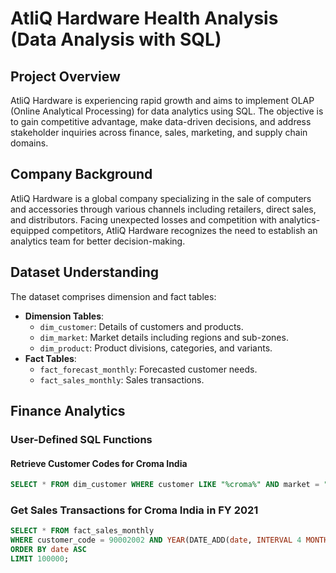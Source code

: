 # AtliQ Hardware Health Analysis (Data Analysis with SQL)

## Project Overview
AtliQ Hardware is experiencing rapid growth and aims to implement OLAP (Online Analytical Processing) for data analytics using SQL. The objective is to gain competitive advantage, make data-driven decisions, and address stakeholder inquiries across finance, sales, marketing, and supply chain domains.

## Company Background
AtliQ Hardware is a global company specializing in the sale of computers and accessories through various channels including retailers, direct sales, and distributors. Facing unexpected losses and competition with analytics-equipped competitors, AtliQ Hardware recognizes the need to establish an analytics team for better decision-making.

## Dataset Understanding
The dataset comprises dimension and fact tables:
- **Dimension Tables**:
  - `dim_customer`: Details of customers and products.
  - `dim_market`: Market details including regions and sub-zones.
  - `dim_product`: Product divisions, categories, and variants.
- **Fact Tables**:
  - `fact_forecast_monthly`: Forecasted customer needs.
  - `fact_sales_monthly`: Sales transactions.

## Finance Analytics
### User-Defined SQL Functions
#### Retrieve Customer Codes for Croma India
```sql
SELECT * FROM dim_customer WHERE customer LIKE "%croma%" AND market = "India";
```
### Get Sales Transactions for Croma India in FY 2021
```sql
SELECT * FROM fact_sales_monthly 
WHERE customer_code = 90002002 AND YEAR(DATE_ADD(date, INTERVAL 4 MONTH)) = 2021 
ORDER BY date ASC
LIMIT 100000;
```

